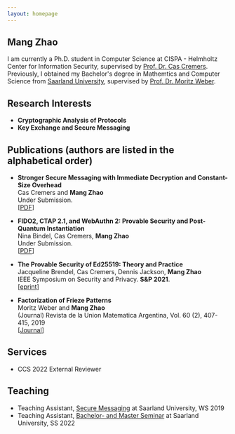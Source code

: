 ```yaml
---
layout: homepage
---
```


## Mang Zhao

I am currently a Ph.D. student in Computer Science at CISPA - Helmholtz Center for Information Security, supervised by [Prof. Dr. Cas Cremers](https://people.cispa.io/cas.cremers/). Previously, I obtained my Bachelor's degree in Mathemtics and Computer Science from [Saarland University](https://www.uni-saarland.de/start.html), supervised by [Prof. Dr. Moritz Weber](https://www.uni-saarland.de/lehrstuhl/weber-moritz/team/moritz-weber.html).


## Research Interests

- **Cryptographic Analysis of Protocols**
- **Key Exchange and Secure Messaging** 

## Publications (authors are listed in the alphabetical order)

- **Stronger Secure Messaging with Immediate Decryption and Constant-Size Overhead**
  <br>
  Cas Cremers and **Mang Zhao**
  <br>
  Under Submission.
  <br>
  [[PDF](https://github.com/mang-zhao/paper-unpublished/blob/main/esm-fullversion.pdf)] 
  
- **FIDO2, CTAP 2.1, and WebAuthn 2: Provable Security and Post-Quantum Instantiation**
  <br>
  Nina Bindel, Cas Cremers, **Mang Zhao**
  <br>
  Under Submission.
  <br>
  [[PDF](https://github.com/mang-zhao/paper-unpublished/blob/main/fido2-fullversion.pdf)] 

- **The Provable Security of Ed25519: Theory and Practice**
  <br>
  Jacqueline Brendel, Cas Cremers, Dennis Jackson, **Mang Zhao**
  <br>
  IEEE Symposium on Security and Privacy. **S&P 2021**.
  <br>
  [[eprint](https://eprint.iacr.org/2020/823.pdf)] 

- **Factorization of Frieze Patterns**
  <br>
  Moritz Weber and **Mang Zhao**
  <br>
  (Journal) Revista de la Union Matematica Argentina, Vol. 60 (2), 407-415, 2019
  <br>
  [[Journal](https://inmabb.criba.edu.ar/revuma/pdf/v60n2/v60n2a08.pdf)]

## Services

- CCS 2022 External Reviewer

## Teaching

- Teaching Assistant, [Secure Messaging](https://cms.cispa.saarland/secmes/) at Saarland University, WS 2019
- Teaching Assistant, [Bachelor- and Master Seminar](https://cms.cispa.saarland/bms22/) at Saarland University, SS 2022
